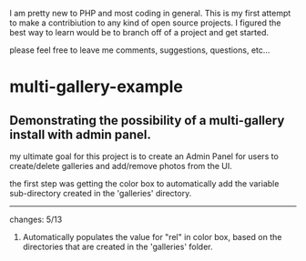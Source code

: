 
I am pretty new to PHP and most coding in general. This is my first attempt to make a contribiution to any 
kind of open source projects. I figured the best way to learn would be to branch off of a project and get started. 

please feel free to leave me comments, suggestions, questions, etc... 


multi-gallery-example
=====================

Demonstrating the possibility of a multi-gallery install with admin panel. 
--------------------------------------------------------------------------------

my ultimate goal for this project is to create an Admin Panel for users to create/delete galleries and add/remove
photos from the UI. 

the first step was getting the color box to automatically add the variable sub-directory created in the 'galleries' 
directory.


-----------------------------------------------------------------------------------

changes:
5/13

1. Automatically populates the value for "rel" in color box, based on the directories that are created in the
'galleries' folder. 
